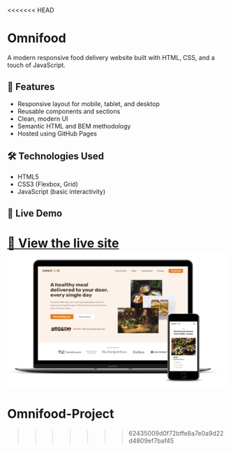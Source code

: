 <<<<<<< HEAD
# Omnifood

A modern responsive food delivery website built with HTML, CSS, and a touch of JavaScript.

## 🚀 Features

- Responsive layout for mobile, tablet, and desktop
- Reusable components and sections
- Clean, modern UI
- Semantic HTML and BEM methodology
- Hosted using GitHub Pages

## 🛠️ Technologies Used

- HTML5
- CSS3 (Flexbox, Grid)
- JavaScript (basic interactivity)

## 📸 Live Demo

[🔗 View the live site](https://hamza-elboudrary.github.io/Omnifood-Project/)
![Live project](project.png)
=======
# Omnifood-Project
>>>>>>> 62435009d0f72bffe8a7e0a9d22d4809ef7baf45
